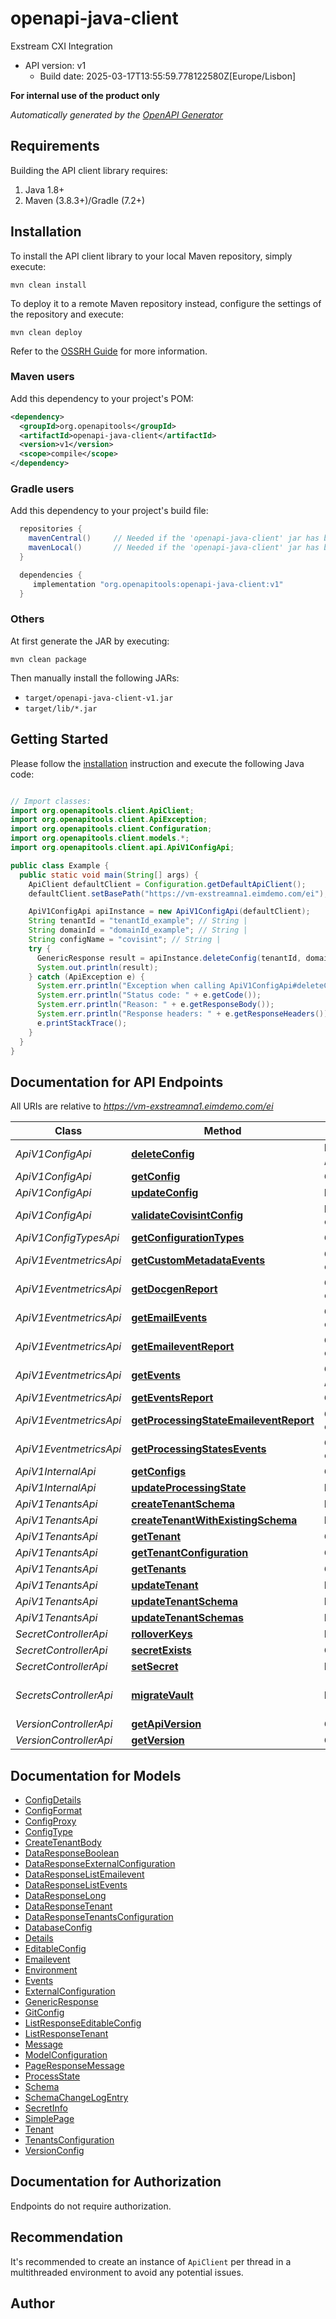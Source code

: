 # openapi-java-client

Exstream CXI Integration
- API version: v1
  - Build date: 2025-03-17T13:55:59.778122580Z[Europe/Lisbon]

**For internal use of the product only**


*Automatically generated by the [OpenAPI Generator](https://openapi-generator.tech)*


## Requirements

Building the API client library requires:
1. Java 1.8+
2. Maven (3.8.3+)/Gradle (7.2+)

## Installation

To install the API client library to your local Maven repository, simply execute:

```shell
mvn clean install
```

To deploy it to a remote Maven repository instead, configure the settings of the repository and execute:

```shell
mvn clean deploy
```

Refer to the [OSSRH Guide](http://central.sonatype.org/pages/ossrh-guide.html) for more information.

### Maven users

Add this dependency to your project's POM:

```xml
<dependency>
  <groupId>org.openapitools</groupId>
  <artifactId>openapi-java-client</artifactId>
  <version>v1</version>
  <scope>compile</scope>
</dependency>
```

### Gradle users

Add this dependency to your project's build file:

```groovy
  repositories {
    mavenCentral()     // Needed if the 'openapi-java-client' jar has been published to maven central.
    mavenLocal()       // Needed if the 'openapi-java-client' jar has been published to the local maven repo.
  }

  dependencies {
     implementation "org.openapitools:openapi-java-client:v1"
  }
```

### Others

At first generate the JAR by executing:

```shell
mvn clean package
```

Then manually install the following JARs:

* `target/openapi-java-client-v1.jar`
* `target/lib/*.jar`

## Getting Started

Please follow the [installation](#installation) instruction and execute the following Java code:

```java

// Import classes:
import org.openapitools.client.ApiClient;
import org.openapitools.client.ApiException;
import org.openapitools.client.Configuration;
import org.openapitools.client.models.*;
import org.openapitools.client.api.ApiV1ConfigApi;

public class Example {
  public static void main(String[] args) {
    ApiClient defaultClient = Configuration.getDefaultApiClient();
    defaultClient.setBasePath("https://vm-exstreamna1.eimdemo.com/ei");

    ApiV1ConfigApi apiInstance = new ApiV1ConfigApi(defaultClient);
    String tenantId = "tenantId_example"; // String | 
    String domainId = "domainId_example"; // String | 
    String configName = "covisint"; // String | 
    try {
      GenericResponse result = apiInstance.deleteConfig(tenantId, domainId, configName);
      System.out.println(result);
    } catch (ApiException e) {
      System.err.println("Exception when calling ApiV1ConfigApi#deleteConfig");
      System.err.println("Status code: " + e.getCode());
      System.err.println("Reason: " + e.getResponseBody());
      System.err.println("Response headers: " + e.getResponseHeaders());
      e.printStackTrace();
    }
  }
}

```

## Documentation for API Endpoints

All URIs are relative to *https://vm-exstreamna1.eimdemo.com/ei*

Class | Method | HTTP request | Description
------------ | ------------- | ------------- | -------------
*ApiV1ConfigApi* | [**deleteConfig**](docs/ApiV1ConfigApi.md#deleteConfig) | **DELETE** /api/v1/config/{tenantId}/{domainId}/{configName} | 
*ApiV1ConfigApi* | [**getConfig**](docs/ApiV1ConfigApi.md#getConfig) | **GET** /api/v1/config/{tenantId}/{domainId}/{configName} | 
*ApiV1ConfigApi* | [**updateConfig**](docs/ApiV1ConfigApi.md#updateConfig) | **PUT** /api/v1/config/{tenantId}/{domainId} | 
*ApiV1ConfigApi* | [**validateCovisintConfig**](docs/ApiV1ConfigApi.md#validateCovisintConfig) | **PUT** /api/v1/config/validate-covisint/{tenantId}/{domainId} | 
*ApiV1ConfigTypesApi* | [**getConfigurationTypes**](docs/ApiV1ConfigTypesApi.md#getConfigurationTypes) | **GET** /api/v1/configTypes/{tenantId}/{domainId} | 
*ApiV1EventmetricsApi* | [**getCustomMetadataEvents**](docs/ApiV1EventmetricsApi.md#getCustomMetadataEvents) | **GET** /api/v1/eventmetrics/docgen-event/{tenantId}/{domainId}/{flowStepId}/metadata | 
*ApiV1EventmetricsApi* | [**getDocgenReport**](docs/ApiV1EventmetricsApi.md#getDocgenReport) | **GET** /api/v1/eventmetrics/docgen-event/{tenantId}/{domainId} | 
*ApiV1EventmetricsApi* | [**getEmailEvents**](docs/ApiV1EventmetricsApi.md#getEmailEvents) | **GET** /api/v1/eventmetrics/email-event/{tenantId}/{domainId}/content | 
*ApiV1EventmetricsApi* | [**getEmaileventReport**](docs/ApiV1EventmetricsApi.md#getEmaileventReport) | **GET** /api/v1/eventmetrics/email-event/{tenantId}/{domainId} | 
*ApiV1EventmetricsApi* | [**getEvents**](docs/ApiV1EventmetricsApi.md#getEvents) | **GET** /api/v1/eventmetrics/events/{tenantId}/{domainId}/content | 
*ApiV1EventmetricsApi* | [**getEventsReport**](docs/ApiV1EventmetricsApi.md#getEventsReport) | **GET** /api/v1/eventmetrics/events/{tenantId}/{domainId} | 
*ApiV1EventmetricsApi* | [**getProcessingStateEmaileventReport**](docs/ApiV1EventmetricsApi.md#getProcessingStateEmaileventReport) | **GET** /api/v1/eventmetrics/email-event/{tenantId}/{domainId}/states | 
*ApiV1EventmetricsApi* | [**getProcessingStatesEvents**](docs/ApiV1EventmetricsApi.md#getProcessingStatesEvents) | **GET** /api/v1/eventmetrics/docgen-event/{tenantId}/{domainId}/states | 
*ApiV1InternalApi* | [**getConfigs**](docs/ApiV1InternalApi.md#getConfigs) | **GET** /api/v1/internal/{eventType} | 
*ApiV1InternalApi* | [**updateProcessingState**](docs/ApiV1InternalApi.md#updateProcessingState) | **PUT** /api/v1/internal/{tenantId}/{domainId}/state | 
*ApiV1TenantsApi* | [**createTenantSchema**](docs/ApiV1TenantsApi.md#createTenantSchema) | **POST** /api/v1/tenants/{tenantId} | 
*ApiV1TenantsApi* | [**createTenantWithExistingSchema**](docs/ApiV1TenantsApi.md#createTenantWithExistingSchema) | **POST** /api/v1/tenants/addTenant | 
*ApiV1TenantsApi* | [**getTenant**](docs/ApiV1TenantsApi.md#getTenant) | **GET** /api/v1/tenants/{tenantId} | 
*ApiV1TenantsApi* | [**getTenantConfiguration**](docs/ApiV1TenantsApi.md#getTenantConfiguration) | **GET** /api/v1/tenants/configuration | 
*ApiV1TenantsApi* | [**getTenants**](docs/ApiV1TenantsApi.md#getTenants) | **GET** /api/v1/tenants | 
*ApiV1TenantsApi* | [**updateTenant**](docs/ApiV1TenantsApi.md#updateTenant) | **PUT** /api/v1/tenants/updateTenant | 
*ApiV1TenantsApi* | [**updateTenantSchema**](docs/ApiV1TenantsApi.md#updateTenantSchema) | **PUT** /api/v1/tenants/{tenantId}/schema | 
*ApiV1TenantsApi* | [**updateTenantSchemas**](docs/ApiV1TenantsApi.md#updateTenantSchemas) | **PUT** /api/v1/tenants/all/schema | 
*SecretControllerApi* | [**rolloverKeys**](docs/SecretControllerApi.md#rolloverKeys) | **POST** /api/v1/secrets/{domain}/rollover | 
*SecretControllerApi* | [**secretExists**](docs/SecretControllerApi.md#secretExists) | **GET** /api/v1/secrets/{domain}/{secretId}/exists | 
*SecretControllerApi* | [**setSecret**](docs/SecretControllerApi.md#setSecret) | **PUT** /api/v1/secrets/{domain}/{secretId} | 
*SecretsControllerApi* | [**migrateVault**](docs/SecretsControllerApi.md#migrateVault) | **POST** /api/v1/secrets/migrateVault | Migrate secrets to vault.
*VersionControllerApi* | [**getApiVersion**](docs/VersionControllerApi.md#getApiVersion) | **GET** /api/v1/version/api | 
*VersionControllerApi* | [**getVersion**](docs/VersionControllerApi.md#getVersion) | **GET** /api/v1/version | 


## Documentation for Models

 - [ConfigDetails](docs/ConfigDetails.md)
 - [ConfigFormat](docs/ConfigFormat.md)
 - [ConfigProxy](docs/ConfigProxy.md)
 - [ConfigType](docs/ConfigType.md)
 - [CreateTenantBody](docs/CreateTenantBody.md)
 - [DataResponseBoolean](docs/DataResponseBoolean.md)
 - [DataResponseExternalConfiguration](docs/DataResponseExternalConfiguration.md)
 - [DataResponseListEmailevent](docs/DataResponseListEmailevent.md)
 - [DataResponseListEvents](docs/DataResponseListEvents.md)
 - [DataResponseLong](docs/DataResponseLong.md)
 - [DataResponseTenant](docs/DataResponseTenant.md)
 - [DataResponseTenantsConfiguration](docs/DataResponseTenantsConfiguration.md)
 - [DatabaseConfig](docs/DatabaseConfig.md)
 - [Details](docs/Details.md)
 - [EditableConfig](docs/EditableConfig.md)
 - [Emailevent](docs/Emailevent.md)
 - [Environment](docs/Environment.md)
 - [Events](docs/Events.md)
 - [ExternalConfiguration](docs/ExternalConfiguration.md)
 - [GenericResponse](docs/GenericResponse.md)
 - [GitConfig](docs/GitConfig.md)
 - [ListResponseEditableConfig](docs/ListResponseEditableConfig.md)
 - [ListResponseTenant](docs/ListResponseTenant.md)
 - [Message](docs/Message.md)
 - [ModelConfiguration](docs/ModelConfiguration.md)
 - [PageResponseMessage](docs/PageResponseMessage.md)
 - [ProcessState](docs/ProcessState.md)
 - [Schema](docs/Schema.md)
 - [SchemaChangeLogEntry](docs/SchemaChangeLogEntry.md)
 - [SecretInfo](docs/SecretInfo.md)
 - [SimplePage](docs/SimplePage.md)
 - [Tenant](docs/Tenant.md)
 - [TenantsConfiguration](docs/TenantsConfiguration.md)
 - [VersionConfig](docs/VersionConfig.md)


<a id="documentation-for-authorization"></a>
## Documentation for Authorization

Endpoints do not require authorization.


## Recommendation

It's recommended to create an instance of `ApiClient` per thread in a multithreaded environment to avoid any potential issues.

## Author



